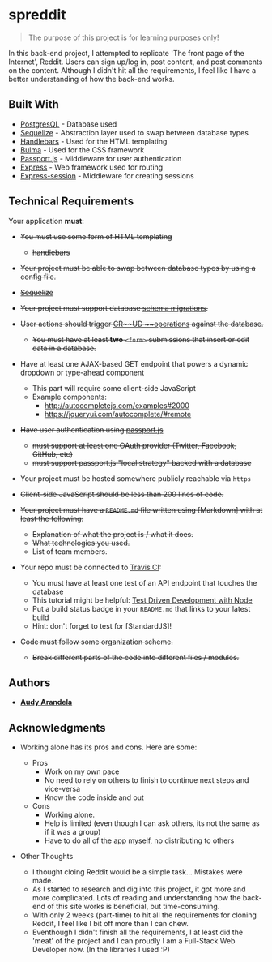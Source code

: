 # spreddit

> The purpose of this project is for learning purposes only! 

In this back-end project, I attempted to replicate 'The front page of the Internet', Reddit. Users can sign up/log in, post content, and post comments on the content. Although I didn't hit all the requirements, I feel like I have a better understanding of how the back-end works. 

## Built With

* [PostgresQL](https://www.postgresql.org/) - Database used
* [Sequelize](http://docs.sequelizejs.com/) - Abstraction layer used to swap between database types
* [Handlebars](https://handlebarsjs.com/) - Used for the HTML templating
* [Bulma](https://bulma.io) - Used for the CSS framework
* [Passport.js](http://www.passportjs.org/) - Middleware for user authentication
* [Express](https://expressjs.com/) - Web framework used for routing
* [Express-session](https://www.npmjs.com/package/express-session) - Middleware for creating sessions

## Technical Requirements

Your application **must**:

- ~~You must use some form of HTML templating~~
  - ~~[handlebars](https://handlebarsjs.com/)~~
  
- ~~Your project must be able to swap between database types by using a config file.~~
 - ~~[Sequelize](http://docs.sequelizejs.com/)~~

- ~~Your project must support database [schema migrations](https://en.wikipedia.org/wiki/Schema_migration).~~

- ~~User actions should trigger [CR~~UD ~~operations](https://en.wikipedia.org/wiki/Create,_read,_update_and_delete) against the database.~~
  - ~~You must have at least **two** `<form>` submissions that insert or edit data in a database.~~

- Have at least one AJAX-based GET endpoint that powers a dynamic dropdown or type-ahead component
  - This part will require some client-side JavaScript
  - Example components:
    - http://autocompletejs.com/examples#2000
    - https://jqueryui.com/autocomplete/#remote

- ~~Have user authentication using [passport.js](http://www.passportjs.org/)~~
  - ~~must support at least one OAuth provider (Twitter, Facebook, GitHub, etc)~~
  - ~~must support passport.js "local strategy" backed with a database~~

- Your project must be hosted somewhere publicly reachable via `https`

- ~~Client-side JavaScript should be less than 200 lines of code.~~

- ~~Your project must have a `README.md` file written using [Markdown] with at least the following:~~
  - ~~Explanation of what the project is / what it does.~~
  - ~~What technologies you used.~~
  - ~~List of team members.~~

- Your repo must be connected to [Travis CI](https://travis-ci.org/):
  - You must have at least one test of an API endpoint that touches the database
  - This tutorial might be helpful: [Test Driven Development with Node](https://mherman.org/blog/test-driven-development-with-node/)
  - Put a build status badge in your `README.md` that links to your latest build
  - Hint: don't forget to test for [StandardJS]!

- ~~Code must follow some organization scheme.~~
  - ~~Break different parts of the code into different files / modules.~~
 
## Authors

* [**Audy Arandela**](https://github.com/aarandela)

## Acknowledgments

* Working alone has its pros and cons. Here are some:

  * Pros
    - Work on my own pace
    - No need to rely on others to finish to continue next steps and vice-versa
    - Know the code inside and out
  * Cons
    - Working alone.
    - Help is limited (even though I can ask others, its not the same as if it was a group)
    - Have to do all of the app myself, no distributing to others
    
* Other Thoughts
  - I thought cloing Reddit would be a simple task... Mistakes were made.
  - As I started to research and dig into this project, it got more and more complicated. Lots of reading and understanding how the back-end of this site works is beneficial, but time-consuming.
  - With only 2 weeks (part-time) to hit all the requirements for cloning Reddit, I feel like I bit off more than I can chew.
  - Eventhough I didn't finish all the requirements, I at least did the 'meat' of the project and I can proudly I am a Full-Stack Web Developer now. (In the libraries I used :P)
